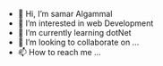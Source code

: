 - 👋 Hi, I’m samar Algammal
- 👀 I’m interested in web Development 
- 🌱 I’m currently learning dotNet
- 💞️ I’m looking to collaborate on ...
- 📫 How to reach me ...

<!--
Samar19122000/Samar19122000 is a ✨ special ✨ repository because its `README.md` (this file) appears on your GitHub profile.
You can click the Preview link to take a look at your changes.
--->
